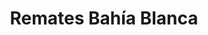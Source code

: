 ---
title: "Remates Bahía Blanca"
url: /ciudad-autonoma-de-buenos-aires/remates-bahia-blanca/
shop: prestamista
---